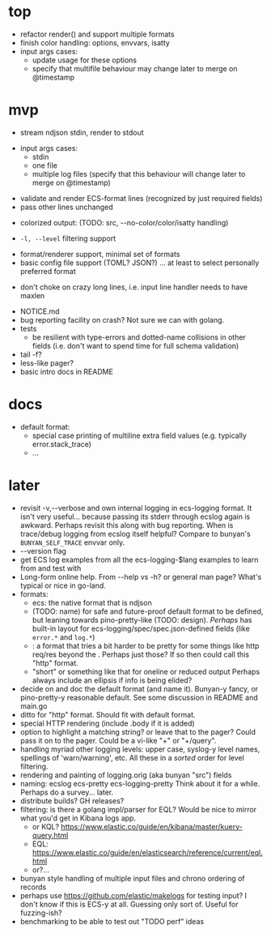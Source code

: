 # top

- refactor render() and support multiple formats
- finish color handling: options, envvars, isatty
- input args cases:
  - update usage for these options
  - specify that multifile behaviour may change later to merge on @timestamp

# mvp

* stream ndjson stdin, render to stdout
- input args cases:
  - stdin
  - one file
  - multiple log files (specify that this behaviour will change later to
    merge on @timestamp)
* validate and render ECS-format lines (recognized by just required fields)
* pass other lines unchanged
- colorized output: (TODO: src, --no-color/color/isatty handling)
* `-l, --level` filtering support
- format/renderer support, minimal set of formats
- basic config file support (TOML? JSON?) ... at least to select personally
  preferred format
* don't choke on crazy long lines, i.e. input line handler needs to have maxlen
- NOTICE.md
- bug reporting facility on crash? Not sure we can with golang.
- tests
  - be resilient with type-errors and dotted-name collisions in other fields
    (i.e. don't want to spend time for full schema validation)
- tail -f?
- less-like pager?
- basic intro docs in README

# docs

- default format:
  - special case printing of multiline extra field values (e.g. typically error.stack_trace)
  - ...

# later

- revisit -v,--verbose and own internal logging in ecs-logging format. It isn't
  very useful... because passing its stderr through ecslog again is awkward.
  Perhaps revisit this along with bug reporting. When is trace/debug logging
  from ecslog itself helpful? Compare to bunyan's `BUNYAN_SELF_TRACE` envvar only.
- --version flag
- get ECS log examples from all the ecs-logging-$lang examples to learn from
  and test with
- Long-form online help. From --help vs -h? or general man page? What's typical or
  nice in go-land.
- formats:
    - ecs: the native format that is ndjson
    - <default> (TODO: name) for safe and future-proof default format
      to be defined, but leaning towards pino-pretty-like (TODO: design).
      *Perhaps* has built-in layout for ecs-logging/spec/spec.json-defined
      fields (like `error.*` and `log.*`)
    - <???>: a format that tries a bit harder to be pretty for some things
      like http req/res beyond the <default>. Perhaps just those? If so
      then could call this "http" format.
    - "short" or something like that for oneline or reduced output
      Perhaps always include an ellipsis if info is being elided?
- decide on and doc the default format (and name it). Bunyan-y fancy, or
  pino-pretty-y reasonable default. See some discussion in README and main.go
- ditto for "http" format. Should fit with default format.
- special HTTP rendering (include .body if it is added)
- option to highlight a matching string? or leave that to the pager? Could
  pass it on to the pager. Could be a vi-like "+<num>" or "+/query".
- handling myriad other logging levels: upper case, syslog-y level names,
  spellings of 'warn/warning', etc. All these in a *sorted* order for level
  filtering.
- rendering and painting of logging.orig (aka bunyan "src") fields
- naming:
    ecslog
    ecs-pretty
    ecs-logging-pretty
  Think about it for a while. Perhaps do a survey... later.
- distribute builds? GH releases?
- filtering: is there a golang impl/parser for EQL? Would be nice to mirror
  what you'd get in Kibana logs app.
    - or KQL? https://www.elastic.co/guide/en/kibana/master/kuery-query.html
    - EQL: https://www.elastic.co/guide/en/elasticsearch/reference/current/eql.html
    - or?...
- bunyan style handling of multiple input files and chrono ordering
  of records
- perhaps use https://github.com/elastic/makelogs for testing input?
  I don't know if this is ECS-y at all. Guessing only sort of. Useful
  for fuzzing-ish?
- benchmarking to be able to test out "TODO perf" ideas

